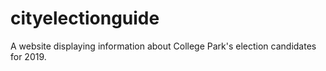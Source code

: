 # cityelectionguide

A website displaying information about College Park's election candidates for 2019.
